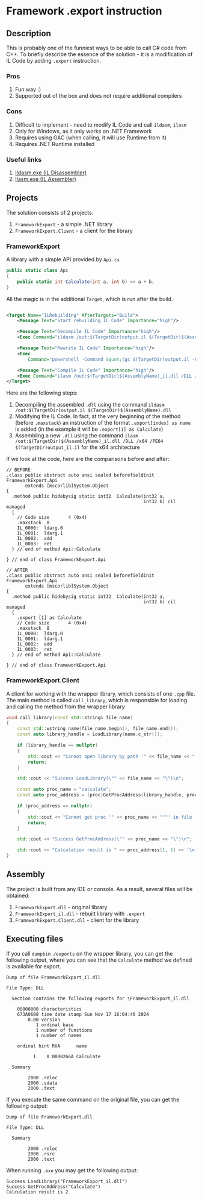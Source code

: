 # Framework .export instruction

## Description

This is probably one of the funniest ways to be able to call C# code from C++. To briefly describe the essence of the
solution - it is a modification of IL Code by adding `.export` instruction.

### Pros

1. Fun way :)
2. Supported out of the box and does not require additional compilers

### Cons

1. Difficult to implement - need to modify IL Code and call `ildasm`, `ilasm`
2. Only for Windows, as it only works on .NET Framework
3. Requires using GAC (when calling, it will use Runtime from it)
4. Requires .NET Runtime installed

### Useful links

1. [Ildasm.exe (IL Disassembler)](https://learn.microsoft.com/en-us/dotnet/framework/tools/ildasm-exe-il-disassembler)
2. [Ilasm.exe (IL Assembler)](https://learn.microsoft.com/en-us/dotnet/framework/tools/ilasm-exe-il-assembler)

## Projects

The solution consists of 2 projects:

1. `FrameworkExport` - a simple .NET library
2. `FrameworkExport.Client` - a client for the library

### FrameworkExport

A library with a simple API provided by `Api.cs`

```csharp
public static class Api
{
    public static int Calculate(int a, int b) => a + b;
}
```

All the magic is in the additional `Target`, which is run after the build.

```xml

<Target Name="ILRebuilding" AfterTargets="Build">
    <Message Text="Start rebuilding IL Code" Importance="high"/>

    <Message Text="Decompile IL Code" Importance="high"/>
    <Exec Command="ildasm /out:$(TargetDir)output.il $(TargetDir)$(AssemblyName).dll"/>

    <Message Text="Rewrite IL Code" Importance="high"/>
    <Exec
        Command="powershell -Command &quot;(gc $(TargetDir)output.il -Raw) -replace 'Calculate\(.*\n.*\n.*{', 'Calculate(int32 a,int32 b) cil managed { .export [1] as Calculate' | Out-File -FilePath $(TargetDir)output_il.il&quot;"/>

    <Message Text="Compile IL Code" Importance="high"/>
    <Exec Command="ilasm /out:$(TargetDir)$(AssemblyName)_il.dll /DLL /x64 /PE64 $(TargetDir)output_il.il"/>
</Target>
```

Here are the following steps:

1. Decompiling the assembled `.dll` using the command `ildasm /out:$(TargetDir)output.il $(TargetDir)$(AssemblyName).dll`
2. Modifying the IL Code. In fact, at the very beginning of the method (before `.maxstack`) an instruction of the format
   `.export[index] as name` is added (in the example it will be `.export[1] as Calculate`)
3. Assembling a new `.dll` using the command
   `ilasm /out:$(TargetDir)$(AssemblyName)_il.dll /DLL /x64 /PE64 $(TargetDir)output_il.il` for the x64 architecture

If we look at the code, here are the comparisons before and after:

```il
// BEFORE
.class public abstract auto ansi sealed beforefieldinit FrameworkExport.Api
       extends [mscorlib]System.Object
{
  .method public hidebysig static int32  Calculate(int32 a,
                                                   int32 b) cil managed
  {
    // Code size       4 (0x4)
    .maxstack  8
    IL_0000:  ldarg.0
    IL_0001:  ldarg.1
    IL_0002:  add
    IL_0003:  ret
  } // end of method Api::Calculate

} // end of class FrameworkExport.Api

// AFTER
.class public abstract auto ansi sealed beforefieldinit FrameworkExport.Api
       extends [mscorlib]System.Object
{
  .method public hidebysig static int32  Calculate(int32 a,
                                                   int32 b) cil managed
  {
    .export [1] as Calculate
    // Code size       4 (0x4)
    .maxstack  8
    IL_0000:  ldarg.0
    IL_0001:  ldarg.1
    IL_0002:  add
    IL_0003:  ret
  } // end of method Api::Calculate

} // end of class FrameworkExport.Api
```

### FrameworkExport.Client

A client for working with the wrapper library, which consists of one `.cpp` file.
The main method is called `call_library`, which is responsible for loading and calling the method from the wrapper
library

```c++
void call_library(const std::string& file_name)
{
    const std::wstring name(file_name.begin(), file_name.end());
    const auto library_handle = LoadLibrary(name.c_str());

    if (library_handle == nullptr)
    {
        std::cout << "Cannot open library by path '" << file_name << "'\n";
        return;
    }

    std::cout << "Success LoadLibrary(\"" << file_name << "\")\n";

    const auto proc_name = "calculate";
    const auto proc_address = (proc)GetProcAddress(library_handle, proc_name);

    if (proc_address == nullptr)
    {
        std::cout << "Cannot get proc '" << proc_name << """' in file '" << file_name << "'\n";
        return;
    }

    std::cout << "Success GetProcAddress(\"" << proc_name << "\")\n";

    std::cout << "Calculation result is " << proc_address(1, 1) << '\n';
}
```

## Assembly

The project is built from any IDE or console.
As a result, several files will be obtained:

1. `FrameworkExport.dll` - original library
2. `FrameworkExport_il.dll` - rebuilt library with `.export`
3. `FrameworkExport.Client.dll` - client for the library

## Executing files

If you call `dumpbin /exports` on the wrapper library, you can get the following output, where you can see that the
`Calculate` method we defined is available for export.

```dumpbin
Dump of file FrameworkExport_il.dll

File Type: DLL

  Section contains the following exports for \FrameworkExport_il.dll

    00000000 characteristics
    673A0608 time date stamp Sun Nov 17 16:04:40 2024
        0.00 version
           1 ordinal base
           1 number of functions
           1 number of names

    ordinal hint RVA      name

          1    0 0000266A Calculate

  Summary

        2000 .reloc
        2000 .sdata
        2000 .text
```

If you execute the same command on the original file, you can get the following output:

```dumpbin
Dump of file FrameworkExport.dll

File Type: DLL

  Summary

        2000 .reloc
        2000 .rsrc
        2000 .text
```

When running `.exe` you may get the following output:

```console
Success LoadLibrary("FrameworkExport_il.dll")
Success GetProcAddress("Calculate")
Calculation result is 2
```
